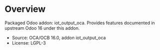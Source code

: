 # Overview

Packaged Odoo addon: iot_output_oca. Provides features documented in upstream Odoo 16 under this addon.

- Source: OCA/OCB 16.0, addon iot_output_oca
- License: LGPL-3
